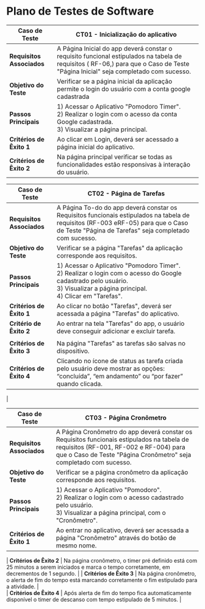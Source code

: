 # Plano de Testes de Software

| **Caso de Teste**  | CT01 - Inicialização do aplicativo                                                                                                                                                                                                	| 
| ------------------- |---------------------------------------------------------------------------------------------------------------------------------------------------------------------------------------------------------------------------------------| 
| **Requisitos Associados** | A Página Inicial do app deverá constar o requisito funcional estipulados na tabela de requisitos ( RF-06,) para que o Caso de Teste "Página Inicial" seja completado com sucesso. | 
|  **Objetivo do Teste**  | Verificar se a página inicial da aplicação permite o login do usuário  com a conta google cadastrada                                                          	| 
|  **Passos Principais** | 1) Acessar o Aplicativo "Pomodoro Timer". <br> 2) Realizar o login com o acesso da conta Google cadastrada. <br> 3) Visualizar a página principal.                                                                                       	 
|  **Critérios de Êxito 1**  | Ao clicar em Login, deverá ser acessado a página inicial do aplicativo.                                                                                                                                                                                                                                                                                                  	|   
|  **Critérios de Êxito 2**  | Na página principal verificar se todas as funcionalidades estão responsivas à interação do usuário.                                                                                                                                                                                                    	| 
 

| **Caso de Teste**  | CT02 - Página de Tarefas                                                                                                                                                         	| 
| ------------------- |------------------------------------------------------------------------------------------------------------------------------------------------------------------------------------------------| 
| **Requisitos Associados** | A Página To-do do app deverá constar os Requisitos funcionais estipulados na tabela de requisitos (RF-003 eRF-05) para que o Caso de Teste "Página de Tarefas" seja completado com sucesso. | 
|  **Objetivo do Teste**  | Verificar se a página "Tarefas" da aplicação corresponde aos requisitos.                                                                                                                      	| 
|  **Passos Principais** | 1) Acessar o Aplicativo "Pomodoro Timer". <br> 2) Realizar o login com o acesso do Google cadastrado pelo usuário.  <br> 3) Visualizar a página principal.   <br> 4) Clicar em "Tarefas".                  	| 
|  **Critérios de Êxito 1**  | Ao clicar no botão "Tarefas", deverá ser acessada a página "Tarefas" do aplicativo.                                                                                                             	| 
| **Critério de Êxito 2**  | Ao entrar na tela "Tarefas" do app, o usuário deve conseguir adicionar e excluir tarefa.
                                                                        	| 
|  **Critérios de Êxito  3**  | Na página "Tarefas" as tarefas são salvas no dispositivo.                                                                                                	| 
|  **Critérios de Êxito 4**  |Clicando no ícone de status  as tarefa criada pelo usuário deve mostrar as opções: “concluída”, “em andamento” ou “por fazer” quando clicada.  
 |   


| **Caso de Teste**  | CT03 - Página Cronômetro                                                                                                                                                                                                        	| 
| ------------------- |-------------------------------------------------------------------------------------------------------------------------------------------------------------------------------------------------------------------------------------| 
| **Requisitos Associados** | A Página Cronômetro do app deverá constar os Requisitos funcionais estipulados na tabela de requisitos (RF-001, RF-002 e RF-004) para que o Caso de Teste "Página Cronômetro" seja completado com sucesso.                              	| 
|  **Objetivo do Teste**  | Verificar se a página cronômetro da aplicação corresponde aos requisitos.                                                                                                                                                       	| 
| **Passos Principais**  | 1) Acessar o Aplicativo "Pomodoro". <br> 2) Realizar o login com o acesso cadastrado pelo usuário. <br> 3) Visualizar a página principal, com o "Cronômetro".                                                                 	| 
|  **Critérios de Êxito 1**  | Ao entrar no aplicativo, deverá ser acessada a página "Cronômetro" através do botão de mesmo nome.      
 
 
  
|  **Critérios de Êxito 2**  | Na página cronômetro, o timer pré definido está com 25 minutos a serem iniciados e marca o tempo corretamente, em decrementos de 1 segundo.                                                                                                                                                                                                           	| 
 |  **Critérios de Êxito 3**  | Na página cronômetro, o alerta de fim do tempo está marcando corretamente o fim estipulado para a atividade.                                                                                                                      	|    	 
 |  **Critérios de Êxito 4**  | Após  alerta de fim do tempo fica automaticamente disponível o timer de descanso com tempo estipulado de 5 minutos.                                                                                                                      	|   


